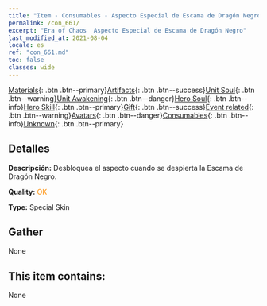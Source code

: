 ```yaml
---
title: "Item - Consumables - Aspecto Especial de Escama de Dragón Negro"
permalink: /con_661/
excerpt: "Era of Chaos  Aspecto Especial de Escama de Dragón Negro"
last_modified_at: 2021-08-04
locale: es
ref: "con_661.md"
toc: false
classes: wide
---
```

 [Materials](/ItemsES/){: .btn .btn--primary}[Artifacts](/ItemsES/Artifacts/){: .btn .btn--success}[Unit Soul](/ItemsES/UnitSoul/){: .btn .btn--warning}[Unit Awakening](/ItemsES/UnitAwakening/){: .btn .btn--danger}[Hero Soul](/ItemsES/HeroSoul/){: .btn .btn--info}[Hero Skill](/ItemsES/HeroSkill/){: .btn .btn--primary}[Gift](/ItemsES/Gift/){: .btn .btn--success}[Event related](/ItemsES/Events/){: .btn .btn--warning}[Avatars](/ItemsES/Avatars/){: .btn .btn--danger}[Consumables](/ItemsES/Consumables/){: .btn .btn--info}[Unknown](/ItemsES/Unknown/){: .btn .btn--primary}

## Detalles
 **Descripción:** Desbloquea el aspecto cuando se despierta la Escama de Dragón Negro.

 **Quality:** <span style="color: #FF8C00">OK</span>

 **Type:** Special Skin

## Gather

  None

## This item contains:

  None

